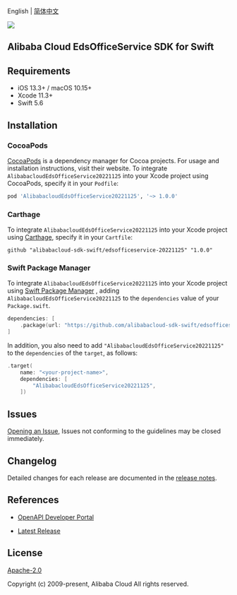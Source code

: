 English | [简体中文](README-CN.md)

![](https://aliyunsdk-pages.alicdn.com/icons/AlibabaCloud.svg)

## Alibaba Cloud EdsOfficeService SDK for Swift

## Requirements

- iOS 13.3+ / macOS 10.15+
- Xcode 11.3+
- Swift 5.6

## Installation

### CocoaPods

[CocoaPods](https://cocoapods.org) is a dependency manager for Cocoa projects. For usage and installation instructions, visit their website. To integrate `AlibabacloudEdsOfficeService20221125` into your Xcode project using CocoaPods, specify it in your `Podfile`:

```ruby
pod 'AlibabacloudEdsOfficeService20221125', '~> 1.0.0'
```

### Carthage

To integrate `AlibabacloudEdsOfficeService20221125` into your Xcode project using [Carthage](https://github.com/Carthage/Carthage), specify it in your `Cartfile`:

```ogdl
github "alibabacloud-sdk-swift/edsofficeservice-20221125" "1.0.0"
```

### Swift Package Manager

To integrate `AlibabacloudEdsOfficeService20221125` into your Xcode project using [Swift Package Manager](https://swift.org/package-manager/) , adding `AlibabacloudEdsOfficeService20221125` to the `dependencies` value of your `Package.swift`.

```swift
dependencies: [
    .package(url: "https://github.com/alibabacloud-sdk-swift/edsofficeservice-20221125.git", from: "1.0.0")
]
```

In addition, you also need to add `"AlibabacloudEdsOfficeService20221125"` to the `dependencies` of the `target`, as follows:

```swift
.target(
    name: "<your-project-name>",
    dependencies: [
        "AlibabacloudEdsOfficeService20221125",
    ])
```

## Issues

[Opening an Issue](https://github.com/alibabacloud-sdk-swift/edsofficeservice-20221125/issues/new), Issues not conforming to the guidelines may be closed immediately.

## Changelog

Detailed changes for each release are documented in the [release notes](./ChangeLog.txt).

## References

* [OpenAPI Developer Portal](https://next.api.alibabacloud.com/home)
- [Latest Release](https://github.com/alibabacloud-sdk-swift/edsofficeservice-20221125)

## License

[Apache-2.0](http://www.apache.org/licenses/LICENSE-2.0)

Copyright (c) 2009-present, Alibaba Cloud All rights reserved.
